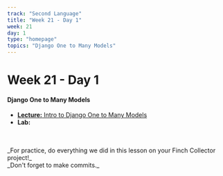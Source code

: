 ```yaml
---
track: "Second Language"
title: "Week 21 - Day 1"
week: 21
day: 1
type: "homepage"
topics: "Django One to Many Models"
---
```



# Week 21 - Day 1

#### Django One to Many Models

- [**Lecture:** Intro to Django One to Many Models](/second-language/week-21/day-1/lecture-materials/intro-to-django-one-to-many-models) 
- **Lab:**
<br>
<br>
_For practice, do everything we did in this lesson on your Finch Collector project!_
<br>
_Don't forget to make commits._

